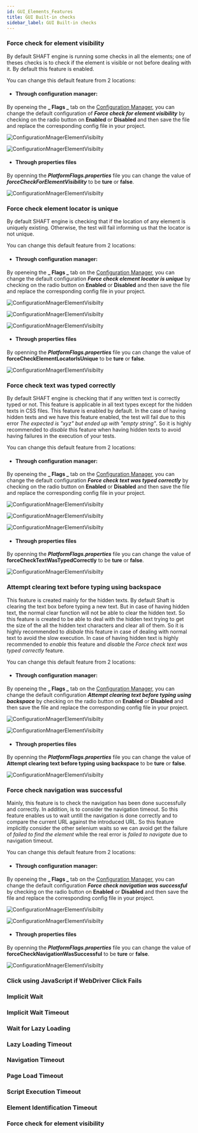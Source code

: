 ```yaml
---
id: GUI_Elements_Features
title: GUI Built-in checks
sidebar_label: GUI Built-in checks
---
```


### Force check for element visibility

By default SHAFT engine is running some checks in all the elements; one of theses checks is to check if the element is visible or not before dealing with it. By default this feature is enabled. 

You can change this default feature from 2 locations:

* #### Through configuration manager:

By openeing the **_ Flags _** tab on the [Configuration Manager](https://shafthq.github.io/SHAFT_ENGINE/ "Configuration Manager"), you can change the default configuration of **_Force check for element visibility_** by checking on the radio button on **Enabled** or **Disabled** and then save the file and replace the corresponding config file in your project.


![ConfigurationMnagerElementVisibilty](imgs/ElementsFeatures/ForceCheckElementsVisibility.jpg)

![ConfigurationMnagerElementVisibilty](imgs/ElementsFeatures/GeneratePropertiesFile.jpg)

* #### Through properties files

By openning the **_PlatformFlags.properties_** file you can change the value of **_forceCheckForElementVisibility_** to be **ture** or **false**.

![ConfigurationMnagerElementVisibilty](imgs/ElementsFeatures/ChangeForceCheckElementVisibilty.jpg)

### Force check element locator is unique
By default SHAFT engine is checking that if the location of any element is uniquely existing. Otherwise, the test will fail informing us that the locator is not unique. 

You can change this default feature from 2 locations:

* #### Through configuration manager:

By openeing the **_ Flags _** tab on the [Configuration Manager](https://shafthq.github.io/SHAFT_ENGINE/ "Configuration Manager"), you can change the default configuration **_Force check element locator is unique_** by checking on the radio button on **Enabled** or **Disabled** and then save the file and replace the corresponding config file in your project.


![ConfigurationMnagerElementVisibilty](imgs/ElementsFeatures/ForceCheckElementLocatorIsUnique.jpg)

![ConfigurationMnagerElementVisibilty](imgs/ElementsFeatures/GeneratePropertiesFile.jpg)

![ConfigurationMnagerElementVisibilty](imgs/ElementsFeatures/ReplaceFlagsFile.jpg)

* #### Through properties files

By openning the **_PlatformFlags.properties_** file you can change the value of **forceCheckElementLocatorIsUnique** to be **ture** or **false**.

![ConfigurationMnagerElementVisibilty](imgs/ElementsFeatures/PropertiesForceCheckElementLocatorIsUnique.jpg)

### Force check text was typed correctly

By default SHAFT engine is checking that if any written  text is correctly typed or not. This feature is applicable in all text types except for the hidden texts in CSS files. This feature is enabled by default. In the case of having hidden texts and we have this feature enabled, the test will fail due to this error _The expected is "xyz" but ended up with "empty string"_. So it is highly recommended to _disable_ this feature when having hidden texts to avoid having failures in the execution of your tests. 

You can change this default feature from 2 locations:

* #### Through configuration manager:

By openeing the **_ Flags _** tab on the [Configuration Manager](https://shafthq.github.io/SHAFT_ENGINE/ "Configuration Manager"), you can change the default configuration **_Force check text was typed correctly_** by checking on the radio button on **Enabled** or **Disabled** and then save the file and replace the corresponding config file in your project.


![ConfigurationMnagerElementVisibilty](imgs/ElementsFeatures/CMCorrectlyTyped.jpg)

![ConfigurationMnagerElementVisibilty](imgs/ElementsFeatures/GeneratePropertiesFile.jpg)

![ConfigurationMnagerElementVisibilty](imgs/ElementsFeatures/ReplaceFlagsFile.jpg)

* #### Through properties files

By openning the **_PlatformFlags.properties_** file you can change the value of **forceCheckTextWasTypedCorrectly** to be **ture** or **false**.

![ConfigurationMnagerElementVisibilty](imgs/ElementsFeatures/propCorrectlyTyped.jpg)

### Attempt clearing text before typing using backspace

This feature is created mainly for the hidden texts. By default Shaft is clearing the text box before typing a new text. But in case of having hidden text, the normal clear function will not be able to clear the hidden text. So this feature is created to be able to deal with the hidden text trying to get the size of the all the hidden text characters and clear all of them. So it is highly recommended to _disbale_ this feature in case of dealing with normal text to avoid the slow execution. In case of having hidden text is highly recommended to _enable_ this feature and _disable_ the _Force check text was typed correctly_ feature. 

You can change this default feature from 2 locations:

* #### Through configuration manager:

By openeing the **_ Flags _** tab on the [Configuration Manager](https://shafthq.github.io/SHAFT_ENGINE/ "Configuration Manager"), you can change the default configuration **_Attempt clearing text before typing using backspace_** by checking on the radio button on **Enabled** or **Disabled** and then save the file and replace the corresponding config file in your project.


![ConfigurationMnagerElementVisibilty](imgs/ElementsFeatures/CMClearingText.jpg)

![ConfigurationMnagerElementVisibilty](imgs/ElementsFeatures/ReplaceFlagsFile.jpg)

* #### Through properties files

By openning the **_PlatformFlags.properties_** file you can change the value of **Attempt clearing text before typing using backspace** to be **ture** or **false**.

![ConfigurationMnagerElementVisibilty](imgs/ElementsFeatures/propClearingText.jpg)

### Force check navigation was successful

Mainly, this feature is to check the navigation has been done successfully and correctly. In addition, is to consider the navigation timeout. So this feature enables us to wait untill the navigation is done correctly and to compare the current URL against the introduced URL. So this feature implicitly consider the other selenium waits so we can avoid get the failure of _failed to find the element_ while the real error is _failed to navigate_ due to navigation timeout.

You can change this default feature from 2 locations:

* #### Through configuration manager:

By openeing the **_ Flags _** tab on the [Configuration Manager](https://shafthq.github.io/SHAFT_ENGINE/ "Configuration Manager"), you can change the default configuration **_Force check navigation was successful_** by checking on the radio button on **Enabled** or **Disabled** and then save the file and replace the corresponding config file in your project.


![ConfigurationMnagerElementVisibilty](imgs/ElementsFeatures/CMnavigationIsCorrect.jpg)

![ConfigurationMnagerElementVisibilty](imgs/ElementsFeatures/ReplaceFlagsFile.jpg)

* #### Through properties files

By openning the **_PlatformFlags.properties_** file you can change the value of **forceCheckNavigationWasSuccessful** to be **ture** or **false**.

![ConfigurationMnagerElementVisibilty](imgs/ElementsFeatures/propNavigationIsCorrect.jpg)

### Click using JavaScript if WebDriver Click Fails

### Implicit Wait

### Implicit Wait Timeout

### Wait for Lazy Loading

### Lazy Loading Timeout

### Navigation Timeout

### Page Load Timeout

### Script Execution Timeout

### Element Identification Timeout

### Force check for element visibility


